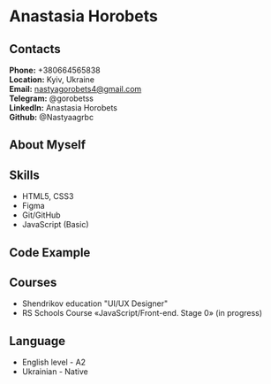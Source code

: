 # **Anastasia Horobets**
## **Contacts**
**Phone:** +380664565838     
**Location:** Kyiv, Ukraine         
**Email:** nastyagorobets4@gmail.com      
**Telegram:** @gorobetss   
**LinkedIn:** Anastasia Horobets    
**Github:** @Nastyaagrbc
## **About Myself**
## **Skills**
* HTML5, CSS3
* Figma
* Git/GitHub
* JavaScript (Basic)
## **Code Example**
## **Courses**
* Shendrikov education "UI/UX Designer"
* RS Schools Course «JavaScript/Front-end. Stage 0» (in progress)
## **Language**
* English level - A2
* Ukrainian - Native